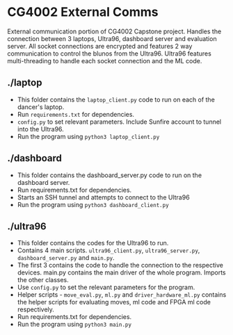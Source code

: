 # CG4002 External Comms

External communication portion of CG4002 Capstone project. Handles the connection between 3 laptops, Ultra96, dashboard server and evaluation server. All socket connections are encrypted and features 2 way communication to control the blunos from the Ultra96. Ultra96 features multi-threading to handle each socket connection and the ML code.

## ./laptop
* This folder contains the ```laptop_client.py``` code to run on each of the dancer's laptop.
* Run ```requirements.txt``` for dependencies.
* ```config.py``` to set relevant parameters. Include Sunfire account to tunnel into the Ultra96.
* Run the program using ```python3 laptop_client.py```

## ./dashboard
* This folder contains the dashboard_server.py code to run on the dashboard server.
* Run requirements.txt for dependencies.
* Starts an SSH tunnel and attempts to connect to the Ultra96
* Run the program using ```python3 dashboard_client.py```

## ./ultra96
* This folder contains the codes for the Ultra96 to run.
* Contains 4 main scripts. ```ultra96_client.py```, ```ultra96_server.py```, ```dashboard_server.py``` and ```main.py```.
* The first 3 contains the code to handle the connection to the respective devices. main.py contains the main driver of the whole program. Imports the other classes.
* Use ```config.py``` to set the relevant parameters for the program.
* Helper scripts - ```move_eval.py```, ```ml.py``` and ```driver_hardware_ml.py``` contains the helper scripts for evaluating moves, ml code and FPGA ml code respectively.
* Run requirements.txt for dependencies.
* Run the program using ```python3 main.py```
